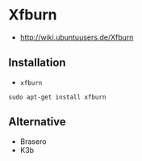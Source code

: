 # Xfburn

+   <http://wiki.ubuntuusers.de/Xfburn>



## Installation

+   `xfburn`

<!---->

    sudo apt-get install xfburn



## Alternative

+	Brasero
+	K3b
